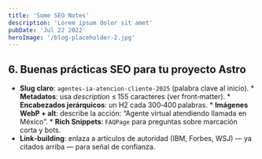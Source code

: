 ```yaml
---
title: 'Some SEO Notes'
description: 'Lorem ipsum dolor sit amet'
pubDate: 'Jul 22 2022'
heroImage: '/blog-placeholder-2.jpg'
---
```


## 6. Buenas prácticas SEO para tu proyecto Astro
* **Slug claro**: `agentes-ia-atencion-cliente-2025` (palabra clave al inicio). * **Metadatos**: usa 
_description_ ≤ 155 caracteres (ver front‑matter). * **Encabezados jerárquicos**: un H2 cada 
300‑400 palabras. * **Imágenes WebP + alt**: describe la acción: “Agente virtual atendiendo llamada en 
México”. * **Rich Snippets**: `FAQPage` para preguntas sobre marcación corta y bots.
* **Link‑building**: enlaza a artículos de autoridad (IBM, Forbes, WSJ) — ya citados arriba — para señal de confianza.
